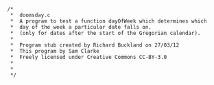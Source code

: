     /*
     *  doomsday.c
     *  A program to test a function dayOfWeek which determines which
     *  day of the week a particular date falls on.
     *  (only for dates after the start of the Gregorian calendar).
     *
     *  Program stub created by Richard Buckland on 27/03/12
     *  This program by Sam Clarke
     *  Freely licensed under Creative Commons CC-BY-3.0
     *
     *
     */